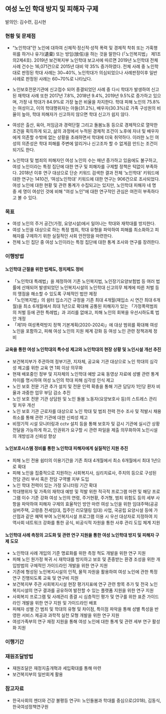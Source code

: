 
## 여성 노인 학대 방지 및 피해자 구제
발의인: 김수련, 김시현

### 현황 및 문제점

* “노인학대”란 노인에 대하여 신체적·정신적·성적 폭력 및 경제적 착취 또는 가혹행위를 하거나 유기(遺棄) 또는 방임(放任)을 하는 것을 말한다 (「노인복지법」 제1조의2제4호). 2019년 보건복지부 노인학대 보고서에 따르면 2019년 노인학대 전체 사례 건수는 16,071건으로 2015년 대비 약 35% 증가하였다. 전체 사례 중 노인학대로 판정된 학대 사례는 30\~40%, 노인학대가 의심되었으나 사례판정이후 일반사례로 판정된 사례는 60\~70%로 나타났다.
* 노인보호전문기관에 신고접수 되어 종결되었던 사례 중 다시 학대가 발생하여 신고된 재학대 사례 또한 2017년 7.8%, 2018년 9.4%, 2019년 9.5%로 증가하고 있으며, 가정 내 학대가 84.9%로 가장 높은 비율을 차지한다. 학대 피해 노인의 75.8%는 여성이고, 이의 학대행위자는 아들(31.2%), 배우자(30.3%)로 가족 구성원의 비율이 높아, 학대 피해자가 신고하지 않으면  학대 신고가 쉽지 않다.

* 여성은 출산, 육아, 저임금과 경력단절 그리고 돌봄노동 등으로 경제적으로 열악한 조건을 획득하게 되고, 삶의 과정에서 누적된 경제적 조건이 노후에 자녀 및 배우자에게 의존할 수밖에 없는 상황을 초래하면서 학대에 더욱 취약하다. 이러한 노인 여성의 의존성은 학대 피해를 주변에 알리거나 신고조차 할 수 없게끔 만드는 조건이 되기도 한다.

* 노인학대 및 범죄의 피해자인 여성 노인의 수는 매년 증가하고 있음에도 불구하고, 여성 노인이라는 특정 집단에 대한 연구 및 피해자를 구제할 정책은 턱없이 부족하다. 2018년 이후 연구 대상으로 단순 키워드 검색한 결과 전체 ‘노인학대’ 키워드에 대한 연구는 1410건, ‘여성노인학대’ 키워드에 대한 연구는 906건으로 조사되었다. 여성 노인에 대한 현황 및 관련 통계가 수집되고는 있지만, 노인학대 피해자 네 명 중 세 명이 여성인 것에 비해 "여성 노인"에 대한 연구적인 관심은 여전히 부족하다고 볼 수 있다.


### 목표
* 여성 노인의 주거 공간(가정, 요양시설)에서 일어나는 학대와 재학대를 방지한다.
* 여성 노인을 대상으로 하는 특정 범죄, 학대 유형을 파악하여 피해를 최소화하고 피해자를 구제하기 위한 실질적인 사회 안전망을 마련한다.
* 전체 노인 집단 중 여성 노인이라는 특정 집단에 대한 통계 조사와 연구를 장려한다.


### 이행방법

#### 노인학대 근절을 위한 법제도, 정치제도 정비
* 「노인학대 특례법」을 제정하여 기존 노인복지법, 노인장기요양보험법 등 여러 법률에 산재되어 발생되었던 노인복지시설의 노인학대 신고의무 체계에 따른 처벌 등의 맹점을 해소할 수 있도록 구체적인 법안 제정 
* 「노인복지법」의 쉼터 입소기간 규정을 기존 최대 4개월(재입소 시 연간 최대 6개월)을 최소 6개월에서 최대 1년으로 확대해 공통된 피해자가 있는 「가정폭력범죄의 처벌 등에 관한 특례법」과 괴리를 없애고, 피해 노인의 회복을 우선시하도록 법안 개정 
* 「제1차 여성폭력방지 정책 기본계획(2020-2024)」에 대상 범위를 확대해 여성 노인을 포함하고, 피해 여성 노인의 지원 체계 강화 등 여성 노인 관련 정책과제 정비

#### 교육을 통한 여성 노인학대의 특수성 제고와 노인학대의 현장 상황 및 노인시설 개선 추진
* 보건복지부가 주관하여 정부기관, 지자체, 공교육 기관 대상으로  노인 학대의 심각성 제고를 위한 교육  연 1회 이상 의무화 
* 현재 배포중인 정부 및 지자체의 노인학대 예방 교육 동영상 자료에 성별 관련 통계 차이를 명시하여 여성 노인의 학대 피해 심각성 인식 제고  
* 노인 보호 전문 기관 추가 설치 및 전문 인력 확충을 통해 기관 담당자 1인당 환자 비율과 과중한 업무 부담 감소 추진 
* 노인 보호 전문 기관 상담원 및 노인 돌봄 노동자(요양보호사 등)의 스트레스 관리 및 처우 개선 
* 노인 보호 기관 근로자를 대상으로 노인 학대 및 범죄 전력 전수 조사 및 적발시 채용 취소를 통해 관련 기관에 대한 신뢰성 제고 
* 비정기적 시설 모니터링과 cctv 설치 등을 통해 보호자 및 감시 기관에 실시간 상황 전달을 가능하게 하고, 인권위가 요구할 시 관련 파일을 제출 의무화하여 노인시설의 개방성과 신뢰성 향상 

#### 노인보호시스템 정비를 통한 노인학대 피해자에게 실질적인 지원 추진 
* 피해 노인 전용 쉼터의 이용기간을 기존 최대 4개월에서 최소 6개월에서 최대 1년으로 확대 
* 피해 노인을 집중적으로 지원하는 사회복지사, 심리치료사, 주치의 등으로 구성된 전담 관리 부서 혹은 전담 구역별 지부 도입  
* 노인 학대 전력이 있는 가정 모니터링 기간 확대 
* 학대행위자 및 가족의 재학대 예방 및 적발 위한 적극적 프로그램 마련 및 해당 프로그램 이수 기준 강화 
여성 노인의 연령, 주거현황, 주거형, 범죄 위험도 등의 세부 사항을 파악하여 피해자 구제의 효율적인 방안 마련 
여성 노인을 위한 임대주택(공공 실버주택, 고령층 전세임대, 집주인 리모델링 임대) 사업, 국공립 요양시설 등에 가산점과 같은 혜택 부여 
노인복지시설 프로그램 이용 시 우선 대상자로 지정하여 지역사회 네트워크 강화를 통한 공식, 비공식적 자원을 통한 사후 관리 도입 체계 지원

#### 노인학대 사례 측정의 고도화 및 관련 연구 지원을 통한 여성 노인학대 방지 및 피해자 구제 도모
* 노인학대 사례 개입의 기준 명료화를 위한 측정 척도 개발을 위한 연구 지원 
* 피해 노인 원가정 복귀 시 재학대를 방지하고 보호 및 존중받는 환경 조성을 위한 개입방법의 구체적인 가이드라인 개발을 위한 연구 지원 
* 기존에 형성된 노인복지시설의 인적, 물적 자원을 활용하여 여성 노인에 관한 특정 연구 진행되도록 교육 및 연구비 지원 
* 보건복지부 주관 사회복지시설 현장 평가지표에 연구 관련 항목 추가 및 전국 노인복지시설의 연구 결과를 공유하여 발전할 수 있는 플랫폼 지원을 위한 연구 지원 
* 사회복지 프로그램 및 사례관리 종결 시 심층적인 평가 및 연구를 위한 표준 가이드라인 개발을 위한 연구 지원 및 가이드라인 배포 
* 피해자 성별 간 범죄 및 학대의 유형 및 차이점, 특이점 파악을 통해 성별 특성을 반영한 서비스 제공과 과학적 실천 모형 개발을 위한 연구 지원 
* 여성가족부의 연구 재정 지원을 통해 여성 노인에 대한 통계 및 관련 세부 연구 활성화 지원


### 이행기간

### 재원조달방법
* 재원조달은 재정지출개혁과 세입확대를 통해 마련 
* 보건복지부의 일반회계 활용 

### 참고자료
* 한국사회의 젠더와 건강 불평등 연구Ⅱ: 노인돌봄과 학대를 중심으로(2018), 김동식, 한국여성정책연구원 

